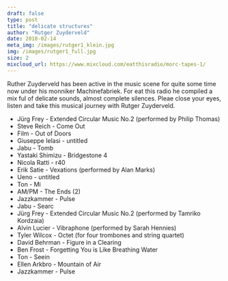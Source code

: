 ```yaml
---
draft: false
type: post
title: "delicate structures"
author: "Rutger Zuyderveld"
date: 2018-02-14
meta_img: /images/rutger1_klein.jpg
img: /images/rutger1_full.jpg
size: 2
mixcloud_url: https://www.mixcloud.com/eatthisradio/morc-tapes-1/
---
```


Ruther Zuyderveld has been active in the music scene for quite some time now under his monniker Machinefabriek. For eat this radio he compiled a mix ful of delicate sounds, almost complete silences. Pleae close your eyes, listen and take this musical journey with Rutger Zuyderveld.

- Jürg Frey - Extended Circular Music No.2 (performed by Philip Thomas) 
- Steve Reich - Come Out
- Film - Out of Doors
- Giuseppe Ielasi - untitled
- Jabu - Tomb
- Yastaki Shimizu - Bridgestone 4
- Nicola Ratti - r40
- Erik Satie - Vexations (performed by Alan Marks)
- Ueno - untitled 
- Ton - Mi
- AM/PM - The Ends (2)
- Jazzkammer - Pulse
- Jabu - Searc
- Jürg Frey - Extended Circular Music No.2 (performed by Tamriko Kordzaia) 
- Alvin Lucier - Vibraphone (performed by Sarah Hennies)
- Tyler Wilcox - Octet (for four trombones and string quartet)
- David Behrman - Figure in a Clearing
- Ben Frost - Forgetting You is Like Breathing Water
- Ton - Seein
- Ellen Arkbro - Mountain of Air
- Jazzkammer - Pulse
